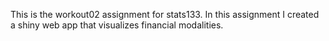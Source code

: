 This is the workout02 assignment for stats133. In this assignment I created
a shiny web app that visualizes financial modalities.
